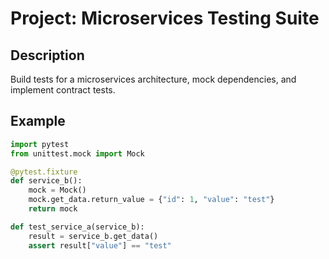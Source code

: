 # Project: Microservices Testing Suite

## Description
Build tests for a microservices architecture, mock dependencies, and implement contract tests.

## Example
```python
import pytest
from unittest.mock import Mock

@pytest.fixture
def service_b():
    mock = Mock()
    mock.get_data.return_value = {"id": 1, "value": "test"}
    return mock

def test_service_a(service_b):
    result = service_b.get_data()
    assert result["value"] == "test"
```
